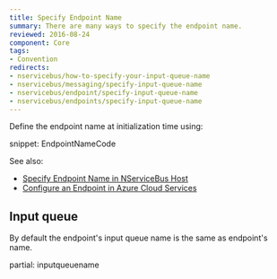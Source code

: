 ```yaml
---
title: Specify Endpoint Name
summary: There are many ways to specify the endpoint name.
reviewed: 2016-08-24
component: Core
tags:
- Convention
redirects:
- nservicebus/how-to-specify-your-input-queue-name
- nservicebus/messaging/specify-input-queue-name
- nservicebus/endpoint/specify-input-queue-name
- nservicebus/endpoints/specify-input-queue-name
---
```



Define the endpoint name at initialization time using:

snippet: EndpointNameCode

See also:
 
 * [Specify Endpoint Name in NServiceBus Host](/nservicebus/hosting/nservicebus-host/#endpoint-configuration-endpoint-name)
 * [Configure an Endpoint in Azure Cloud Services](/nservicebus/hosting/cloud-services-host/configuration.md#configuring-an-endpoint)


## Input queue

By default the endpoint's input queue name is the same as endpoint's name.

partial: inputqueuename